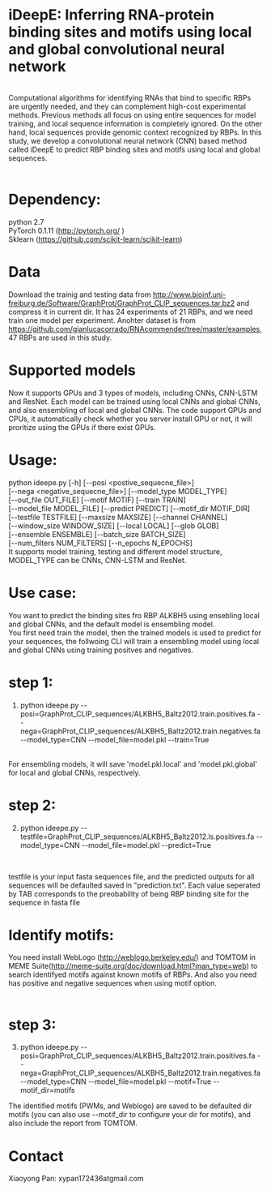 # iDeepE: Inferring RNA-protein binding sites and motifs using local and global convolutional neural network 
<br>
Computational algorithms for identifying RNAs that bind to specific RBPs are urgently needed, and they can complement high-cost experimental  methods. Previous methods all focus on using entire sequences for model training, and local sequence information is completely ignored. On the other hand, local sequences provide genomic context recognized by RBPs. In this study, we develop a convolutional neural network (CNN) based method called iDeepE  to predict RBP binding sites and motifs using local and global sequences. 
 <br> <br>
 
# Dependency:
python 2.7 <br>
PyTorch 0.1.11 (http://pytorch.org/ ) <br>
Sklearn (https://github.com/scikit-learn/scikit-learn)


# Data 
Download the trainig and testing data from http://www.bioinf.uni-freiburg.de/Software/GraphProt/GraphProt_CLIP_sequences.tar.bz2 and compress it in current dir. It has 24 experiments of 21 RBPs, and we need train one model per experiment.
Anohter dataset is from https://github.com/gianlucacorrado/RNAcommender/tree/master/examples, 47 RBPs are used in this study.

# Supported models
Now it supports GPUs and 3 types of models, including CNNs, CNN-LSTM and ResNet. Each model can be trained using local CNNs and global CNNs, and also ensembling of local and global CNNs. The code support GPUs and CPUs, it automatically check whether you server install GPU or not, it will proritize using the GPUs if there exist GPUs.

# Usage:
python ideepe.py [-h] [--posi <postive_sequecne_file>] <br>
                 [--nega <negative_sequecne_file>] [--model_type MODEL_TYPE] <br>
                 [--out_file OUT_FILE] [--motif MOTIF] [--train TRAIN] <br>
                 [--model_file MODEL_FILE] [--predict PREDICT] [--motif_dir MOTIF_DIR]<br>
                 [--testfile TESTFILE] [--maxsize MAXSIZE] [--channel CHANNEL] <br>
                 [--window_size WINDOW_SIZE] [--local LOCAL] [--glob GLOB] <br>
                 [--ensemble ENSEMBLE] [--batch_size BATCH_SIZE] <br>
                 [--num_filters NUM_FILTERS] [--n_epochs N_EPOCHS] <br>
It supports model training, testing and different model structure, MODEL_TYPE can be CNNs, CNN-LSTM and ResNet.

# Use case:
You want to predict the binding sites fro RBP ALKBH5 using ensebling local and global CNNs, and the default model is ensembling model. <br>
You first need train the model, then the trained models is used to predict for your sequences, the follwoing CLI will train a ensembling model using local and global CNNs using training positves and negatives. <br>
# step 1:
1. python ideepe.py --posi=GraphProt_CLIP_sequences/ALKBH5_Baltz2012.train.positives.fa --nega=GraphProt_CLIP_sequences/ALKBH5_Baltz2012.train.negatives.fa --model_type=CNN --model_file=model.pkl --train=True 
<br>
For ensembling models, it will save 'model.pkl.local' and 'model.pkl.global' for local and global CNNs, respectively.<br>

# step 2:
2. python ideepe.py --testfile=GraphProt_CLIP_sequences/ALKBH5_Baltz2012.ls.positives.fa --model_type=CNN --model_file=model.pkl --predict=True 
<br>

testfile is your input fasta sequences file, and the predicted outputs for all sequences will be defaulted saved in "prediction.txt". Each value seperated by TAB corresponds to the preobability of being RBP binding site for the sequence in fasta file

# Identify motifs:
You need install WebLogo (http://weblogo.berkeley.edu/) and TOMTOM in MEME Suite(http://meme-suite.org/doc/download.html?man_type=web) to search identifyed motifs against known motifs of RBPs. And also you need has positive and negative sequences when using motif option. <br> 
<br>
# step 3:
3. python ideepe.py --posi=GraphProt_CLIP_sequences/ALKBH5_Baltz2012.train.positives.fa --nega=GraphProt_CLIP_sequences/ALKBH5_Baltz2012.train.negatives.fa --model_type=CNN --model_file=model.pkl --motif=True --motif_dir=motifs

The identified motifs (PWMs, and Weblogo) are saved to be defaulted dir motifs (you can also use --motif_dir to configure your dir for motifs), and also include the report from TOMTOM.

# Contact
Xiaoyong Pan: xypan172436atgmail.com
